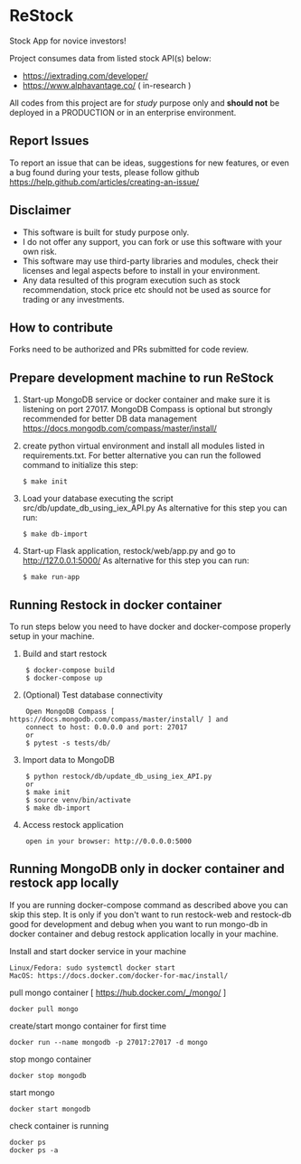 # ReStock

Stock App for novice investors!

Project consumes data from listed stock API(s) below:

* https://iextrading.com/developer/
* https://www.alphavantage.co/ ( in-research )

All codes from this project are for *study* purpose only and **should not** be deployed in a PRODUCTION
or in an enterprise environment.

## Report Issues
To report an issue that can be ideas, suggestions for new features, or even a bug found during your tests, 
please follow github https://help.github.com/articles/creating-an-issue/ 

## Disclaimer
* This software is built for study purpose only.  
* I do not offer any support, you can fork or use this software with your own risk.
* This software may use third-party libraries and modules, check their licenses and legal aspects before to install in your environment.
* Any data resulted of this program execution such as stock recommendation, stock price etc should not be used as source for trading or any investments.

## How to contribute
Forks need to be authorized and PRs  submitted for code review.

## Prepare development machine to run ReStock

1. Start-up MongoDB service or docker container and make sure it is listening on port 27017. MongoDB Compass is optional
   but strongly recommended for better DB data management https://docs.mongodb.com/compass/master/install/

2. create python virtual environment and install all modules listed in requirements.txt. For better alternative
   you can run the followed command to initialize this step:

    `$ make init`

3. Load your database executing the script src/db/update_db_using_iex_API.py
   As alternative for this step you can run:

    `$ make db-import`

4. Start-up Flask application, restock/web/app.py and go to http://127.0.0.1:5000/
   As alternative for this step you can run:

    `$ make run-app`

## Running Restock in docker container

To run steps below you need to have docker and docker-compose properly setup in your machine.


1. Build and start restock

```
    $ docker-compose build
    $ docker-compose up
```

2. (Optional) Test database connectivity

```
    Open MongoDB Compass [ https://docs.mongodb.com/compass/master/install/ ] and
    connect to host: 0.0.0.0 and port: 27017
    or
    $ pytest -s tests/db/
```

3. Import data to MongoDB

```
    $ python restock/db/update_db_using_iex_API.py
    or
    $ make init
    $ source venv/bin/activate
    $ make db-import
```

4. Access restock application

```
    open in your browser: http://0.0.0.0:5000
```

## Running MongoDB only in docker container and restock app locally

If you are running docker-compose command as described above you can skip this step.
It is only if you don't want to run restock-web and restock-db good for development and debug
when you want to run mongo-db in docker container and debug restock application locally in your
machine.

Install and start docker service in your machine

```
Linux/Fedora: sudo systemctl docker start
MacOS: https://docs.docker.com/docker-for-mac/install/
```

pull mongo container [ https://hub.docker.com/_/mongo/ ]

`docker pull mongo`

create/start mongo container for first time

`docker run --name mongodb -p 27017:27017 -d mongo`

stop mongo container

`docker stop mongodb`

start mongo

`docker start mongodb`

check container is running

```
docker ps
docker ps -a
```